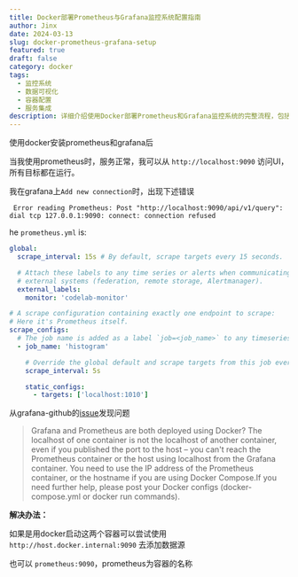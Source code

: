 ```yaml
---
title: Docker部署Prometheus与Grafana监控系统配置指南
author: Jinx
date: 2024-03-13
slug: docker-prometheus-grafana-setup
featured: true
draft: false
category: docker
tags:
  - 监控系统
  - 数据可视化
  - 容器配置
  - 服务集成
description: 详细介绍使用Docker部署Prometheus和Grafana监控系统的完整流程，包括容器间网络通信配置、数据源集成、监控目标配置以及常见问题的解决方案
---
```


<!-- more -->

使用docker安装prometheus和grafana后

当我使用prometheus时，服务正常，我可以从 `http://localhost:9090` 访问UI，所有目标都在运行。

我在grafana上`Add new connection`时，出现下述错误

```
 Error reading Prometheus: Post "http://localhost:9090/api/v1/query": dial tcp 127.0.0.1:9090: connect: connection refused
```

he `prometheus.yml` is:

```yaml
global:
  scrape_interval: 15s # By default, scrape targets every 15 seconds.

  # Attach these labels to any time series or alerts when communicating with
  # external systems (federation, remote storage, Alertmanager).
  external_labels:
    monitor: 'codelab-monitor'

# A scrape configuration containing exactly one endpoint to scrape:
# Here it's Prometheus itself.
scrape_configs:
  # The job name is added as a label `job=<job_name>` to any timeseries scraped from this config.
  - job_name: 'histogram'

    # Override the global default and scrape targets from this job every 5 seconds.
    scrape_interval: 5s

    static_configs:
      - targets: ['localhost:1010']
```

从grafana-github的[issue](https://github.com/grafana/grafana/issues/46434)发现问题

> Grafana and Prometheus are both deployed using Docker?
> The localhost of one container is not the localhost of another container, even if you published the port to the host – you can't reach the Prometheus container or the host using localhost from the Grafana container. You need to use the IP address of the Prometheus container, or the hostname if you are using Docker Compose.If you need further help, please post your Docker configs (docker-compose.yml or docker run commands).

**解决办法：**

如果是用docker启动这两个容器可以尝试使用`http://host.docker.internal:9090` 去添加数据源

也可以 `prometheus:9090`，prometheus为容器的名称
